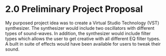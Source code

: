 # 2.0 Preliminary Project Proposal

My purposed project idea was to create a Virtual Studio Technology (VST) synthesizer. The synthesizer would include two oscillators with different types of sound-waves. In addition, the synthesizer would include filter types which allows the user to get creative with all different EQ filter types. A built in suite of effects would have been available for users to tweak their sound. 
